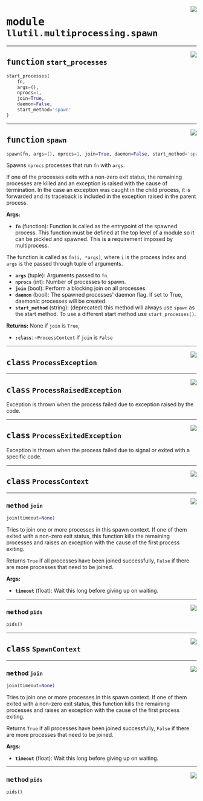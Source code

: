 <!-- markdownlint-disable -->

<a href="https://github.com/tjyuyao/ice-learn/blob/main/ice/llutil/multiprocessing/spawn.py#L0"><img align="right" style="float:right;" src="https://img.shields.io/badge/-source-cccccc?style=flat-square"></a>

# <kbd>module</kbd> `llutil.multiprocessing.spawn`







---

<a href="https://github.com/tjyuyao/ice-learn/blob/main/ice/llutil/multiprocessing/spawn.py#L180"><img align="right" style="float:right;" src="https://img.shields.io/badge/-source-cccccc?style=flat-square"></a>

## <kbd>function</kbd> `start_processes`

```python
start_processes(
    fn,
    args=(),
    nprocs=1,
    join=True,
    daemon=False,
    start_method='spawn'
)
```








---

<a href="https://github.com/tjyuyao/ice-learn/blob/main/ice/llutil/multiprocessing/spawn.py#L206"><img align="right" style="float:right;" src="https://img.shields.io/badge/-source-cccccc?style=flat-square"></a>

## <kbd>function</kbd> `spawn`

```python
spawn(fn, args=(), nprocs=1, join=True, daemon=False, start_method='spawn')
```

Spawns ``nprocs`` processes that run ``fn`` with ``args``. 

If one of the processes exits with a non-zero exit status, the remaining processes are killed and an exception is raised with the cause of termination. In the case an exception was caught in the child process, it is forwarded and its traceback is included in the exception raised in the parent process. 



**Args:**
 
 - <b>`fn`</b> (function):  Function is called as the entrypoint of the  spawned process. This function must be defined at the top  level of a module so it can be pickled and spawned. This  is a requirement imposed by multiprocess. 

 The function is called as ``fn(i, *args)``, where ``i`` is  the process index and ``args`` is the passed through tuple  of arguments. 


 - <b>`args`</b> (tuple):  Arguments passed to ``fn``. 
 - <b>`nprocs`</b> (int):  Number of processes to spawn. 
 - <b>`join`</b> (bool):  Perform a blocking join on all processes. 
 - <b>`daemon`</b> (bool):  The spawned processes' daemon flag. If set to True,  daemonic processes will be created. 
 - <b>`start_method`</b> (string):  (deprecated) this method will always use ``spawn``  as the start method. To use a different start method  use ``start_processes()``. 



**Returns:**
 None if ``join`` is ``True``, 
 - <b>`:class`</b>: `~ProcessContext` if ``join`` is ``False`` 




---

<a href="https://github.com/tjyuyao/ice-learn/blob/main/ice/llutil/multiprocessing/spawn.py#L11"><img align="right" style="float:right;" src="https://img.shields.io/badge/-source-cccccc?style=flat-square"></a>

## <kbd>class</kbd> `ProcessException`










---

<a href="https://github.com/tjyuyao/ice-learn/blob/main/ice/llutil/multiprocessing/spawn.py#L23"><img align="right" style="float:right;" src="https://img.shields.io/badge/-source-cccccc?style=flat-square"></a>

## <kbd>class</kbd> `ProcessRaisedException`
Exception is thrown when the process failed due to exception raised by the code. 







---

<a href="https://github.com/tjyuyao/ice-learn/blob/main/ice/llutil/multiprocessing/spawn.py#L38"><img align="right" style="float:right;" src="https://img.shields.io/badge/-source-cccccc?style=flat-square"></a>

## <kbd>class</kbd> `ProcessExitedException`
Exception is thrown when the process failed due to signal or exited with a specific code. 







---

<a href="https://github.com/tjyuyao/ice-learn/blob/main/ice/llutil/multiprocessing/spawn.py#L83"><img align="right" style="float:right;" src="https://img.shields.io/badge/-source-cccccc?style=flat-square"></a>

## <kbd>class</kbd> `ProcessContext`









---

<a href="https://github.com/tjyuyao/ice-learn/blob/main/ice/llutil/multiprocessing/spawn.py#L94"><img align="right" style="float:right;" src="https://img.shields.io/badge/-source-cccccc?style=flat-square"></a>

### <kbd>method</kbd> `join`

```python
join(timeout=None)
```

Tries to join one or more processes in this spawn context. If one of them exited with a non-zero exit status, this function kills the remaining processes and raises an exception with the cause of the first process exiting. 

Returns ``True`` if all processes have been joined successfully, ``False`` if there are more processes that need to be joined. 



**Args:**
 
 - <b>`timeout`</b> (float):  Wait this long before giving up on waiting. 



---

<a href="https://github.com/tjyuyao/ice-learn/blob/main/ice/llutil/multiprocessing/spawn.py#L91"><img align="right" style="float:right;" src="https://img.shields.io/badge/-source-cccccc?style=flat-square"></a>

### <kbd>method</kbd> `pids`

```python
pids()
```








---

<a href="https://github.com/tjyuyao/ice-learn/blob/main/ice/llutil/multiprocessing/spawn.py#L164"><img align="right" style="float:right;" src="https://img.shields.io/badge/-source-cccccc?style=flat-square"></a>

## <kbd>class</kbd> `SpawnContext`









---

<a href="https://github.com/tjyuyao/ice-learn/blob/main/ice/llutil/multiprocessing/spawn.py#L94"><img align="right" style="float:right;" src="https://img.shields.io/badge/-source-cccccc?style=flat-square"></a>

### <kbd>method</kbd> `join`

```python
join(timeout=None)
```

Tries to join one or more processes in this spawn context. If one of them exited with a non-zero exit status, this function kills the remaining processes and raises an exception with the cause of the first process exiting. 

Returns ``True`` if all processes have been joined successfully, ``False`` if there are more processes that need to be joined. 



**Args:**
 
 - <b>`timeout`</b> (float):  Wait this long before giving up on waiting. 



---

<a href="https://github.com/tjyuyao/ice-learn/blob/main/ice/llutil/multiprocessing/spawn.py#L91"><img align="right" style="float:right;" src="https://img.shields.io/badge/-source-cccccc?style=flat-square"></a>

### <kbd>method</kbd> `pids`

```python
pids()
```








